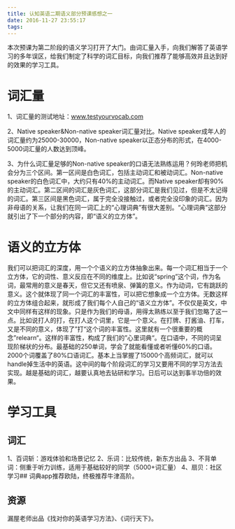 ```yaml
---
title: 认知英语二期语义部分预课感想之一
date: 2016-11-27 23:55:17
tags:
---
```


本次预课为第二阶段的语义学习打开了大门。由词汇量入手，向我们解答了英语学习的多年误区，给我们制定了科学的词汇目标，向我们推荐了能够高效并且达到好的效果的学习工具。

# 词汇量

1、词汇量的测试地址：www.testyourvocab.com

2、Native speaker&Non-native speaker词汇量对比。Native speaker成年人的词汇量约为25000-30000，Non-native speaker以正态分布的形式，在4000-5000词汇量的人数达到顶峰。

3、为什么词汇量足够的Non-native speaker的口语无法熟练运用？何玲老师把机会分为三个区间。第一区间是白色词汇，包括主动词汇和被动词汇。Non-native speaker的白色词汇中，大约只有40%的主动词汇。而Native speaker却有90%的主动词汇。第二区间的词汇是灰色词汇，这部分词汇是我们见过，但是不太记得的词汇。第三区间是黑色词汇，属于完全没接触过，或者完全没印象的词汇。因为非母语的关系，让我们在同一词汇上的“心理词典”有很大差别。“心理词典”这部分就引出了下一个部分的内容，即“语义的立方体”。

# 语义的立方体

我们可以把词汇的深度，用一个个语义的立方体抽象出来。每一个词汇相当于一个立方体，它的词性、意义反应在不同的维度上。比如说“spring”这个词，作为名词，最常用的意义是春天，但它又还有喷泉、弹簧的意义。作为动词，它有跳跃的意义。这个就体现了同一个词汇的丰富性，可以把它想象成一个立方体。无数这样的立方体组合起来，就形成了我们每个人自己的“语义立方体”。不仅仅是英文，中文中同样有这样的现象。只是作为我们的母语，用得太熟练以至于我们忽略了这一点。比如说打人的打，在打人这个词里，它是一个意义。在打牌、打酱油、打车，又是不同的意义，体现了”打“这个词的丰富性。这里就有一个很重要的概念”relearn“。这样的丰富性，构成了我们的”心里词典“。在口语中，不同的词呈现阶梯状的分布。最基础的250单词，学会了就能看懂或者听懂60%的口语。2000个词覆盖了80%口语词汇。基本上当掌握了15000个高频词汇，就可以handle掉生活中的英语。这中间的每个阶段词汇的学习又要用不同的学习方法去实现。越是基础的词汇，越要认真地去钻研和学习。日后可以达到事半功倍的效果。

# 学习工具

## 词汇

1、百词斩：游戏体验和场景记忆
2、乐词：比较传统，新东方出品
3、不背单词：侧重于听力训练，适用于基础较好的同学（5000+词汇量）
4、扇贝：社区学习## 词典app推荐欧陆，终极推荐牛津高阶。

## 资源

漏屋老师出品《找对你的英语学习方法》、《词行天下》。
